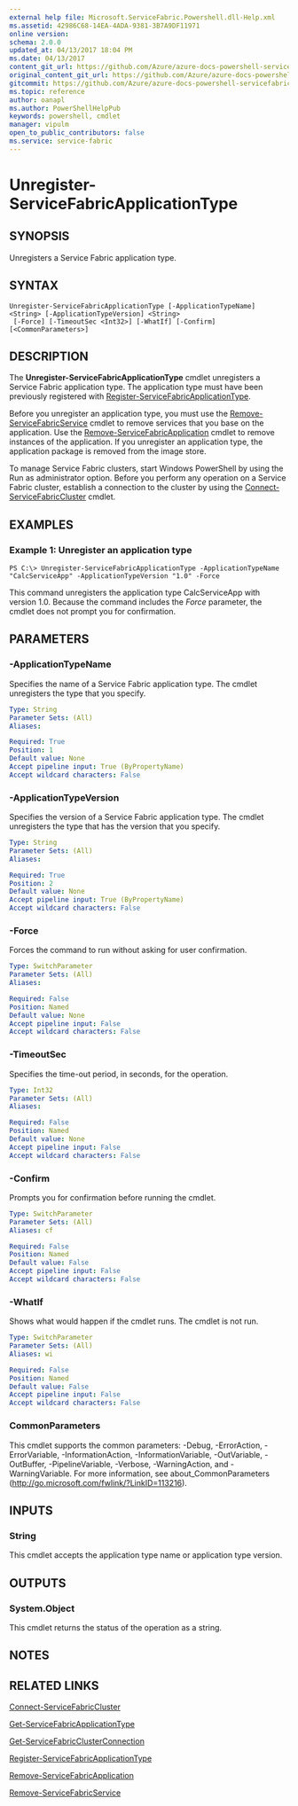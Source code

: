 ```yaml
---
external help file: Microsoft.ServiceFabric.Powershell.dll-Help.xml
ms.assetid: 42986C68-14EA-4ADA-9381-3B7A9DF11971
online version:
schema: 2.0.0
updated_at: 04/13/2017 18:04 PM
ms.date: 04/13/2017
content_git_url: https://github.com/Azure/azure-docs-powershell-servicefabric/blob/master/Service-Fabric-cmdlets/ServiceFabric/vlatest/Unregister-ServiceFabricApplicationType.md
original_content_git_url: https://github.com/Azure/azure-docs-powershell-servicefabric/blob/master/Service-Fabric-cmdlets/ServiceFabric/vlatest/Unregister-ServiceFabricApplicationType.md
gitcommit: https://github.com/Azure/azure-docs-powershell-servicefabric/blob/e4666c66ecad8bb641483d243bfac15b26f72282
ms.topic: reference
author: oanapl
ms.author: PowerShellHelpPub
keywords: powershell, cmdlet
manager: vipulm
open_to_public_contributors: false
ms.service: service-fabric
---
```


# Unregister-ServiceFabricApplicationType

## SYNOPSIS
Unregisters a Service Fabric application type.

## SYNTAX

```
Unregister-ServiceFabricApplicationType [-ApplicationTypeName] <String> [-ApplicationTypeVersion] <String>
 [-Force] [-TimeoutSec <Int32>] [-WhatIf] [-Confirm] [<CommonParameters>]
```

## DESCRIPTION
The **Unregister-ServiceFabricApplicationType** cmdlet unregisters a Service Fabric application type. The application type must have been previously registered with [Register-ServiceFabricApplicationType](.\Register-ServiceFabricApplicationType.md).

Before you unregister an application type, you must use the [Remove-ServiceFabricService](./Remove-ServiceFabricService.md) cmdlet to remove services that you base on the application. Use the [Remove-ServiceFabricApplication](./Remove-ServiceFabricApplication.md) cmdlet to remove instances of the application.
If you unregister an application type, the application package is removed from the image store.

To manage Service Fabric clusters, start Windows PowerShell by using the Run as administrator option.
Before you perform any operation on a Service Fabric cluster, establish a connection to the cluster by using the [Connect-ServiceFabricCluster](./Connect-ServiceFabricCluster.md) cmdlet.

## EXAMPLES

### Example 1: Unregister an application type
```
PS C:\> Unregister-ServiceFabricApplicationType -ApplicationTypeName "CalcServiceApp" -ApplicationTypeVersion "1.0" -Force
```

This command unregisters the application type CalcServiceApp with version 1.0.
Because the command includes the *Force* parameter, the cmdlet does not prompt you for confirmation.

## PARAMETERS

### -ApplicationTypeName
Specifies the name of a Service Fabric application type.
The cmdlet unregisters the type that you specify.

```yaml
Type: String
Parameter Sets: (All)
Aliases: 

Required: True
Position: 1
Default value: None
Accept pipeline input: True (ByPropertyName)
Accept wildcard characters: False
```

### -ApplicationTypeVersion
Specifies the version of a Service Fabric application type.
The cmdlet unregisters the type that has the version that you specify.

```yaml
Type: String
Parameter Sets: (All)
Aliases: 

Required: True
Position: 2
Default value: None
Accept pipeline input: True (ByPropertyName)
Accept wildcard characters: False
```

### -Force
Forces the command to run without asking for user confirmation.

```yaml
Type: SwitchParameter
Parameter Sets: (All)
Aliases: 

Required: False
Position: Named
Default value: None
Accept pipeline input: False
Accept wildcard characters: False
```

### -TimeoutSec
Specifies the time-out period, in seconds, for the operation.

```yaml
Type: Int32
Parameter Sets: (All)
Aliases: 

Required: False
Position: Named
Default value: None
Accept pipeline input: False
Accept wildcard characters: False
```

### -Confirm
Prompts you for confirmation before running the cmdlet.

```yaml
Type: SwitchParameter
Parameter Sets: (All)
Aliases: cf

Required: False
Position: Named
Default value: False
Accept pipeline input: False
Accept wildcard characters: False
```

### -WhatIf
Shows what would happen if the cmdlet runs.
The cmdlet is not run.

```yaml
Type: SwitchParameter
Parameter Sets: (All)
Aliases: wi

Required: False
Position: Named
Default value: False
Accept pipeline input: False
Accept wildcard characters: False
```

### CommonParameters
This cmdlet supports the common parameters: -Debug, -ErrorAction, -ErrorVariable, -InformationAction, -InformationVariable, -OutVariable, -OutBuffer, -PipelineVariable, -Verbose, -WarningAction, and -WarningVariable. For more information, see about_CommonParameters (http://go.microsoft.com/fwlink/?LinkID=113216).

## INPUTS

### String
This cmdlet accepts the application type name or application type version.

## OUTPUTS

### System.Object
This cmdlet returns the status of the operation as a string.

## NOTES

## RELATED LINKS

[Connect-ServiceFabricCluster](./Connect-ServiceFabricCluster.md)

[Get-ServiceFabricApplicationType](./Get-ServiceFabricApplicationType.md)

[Get-ServiceFabricClusterConnection](./Get-ServiceFabricClusterConnection.md)

[Register-ServiceFabricApplicationType](./Register-ServiceFabricApplicationType.md)

[Remove-ServiceFabricApplication](./Remove-ServiceFabricApplication.md)

[Remove-ServiceFabricService](./Remove-ServiceFabricService.md)
